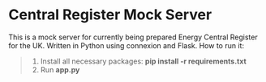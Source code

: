 # Central Register Mock Server
This is a mock server for currently being prepared Energy Central Register for the UK. Written in Python using connexion and Flask.
How to run it:
> 1. Install all necessary packages: **pip install -r requirements.txt**
> 2. Run **app.py**
